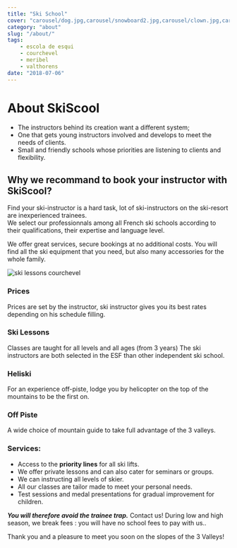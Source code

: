 ```yaml
---
title: "Ski School"
cover: "carousel/dog.jpg,carousel/snowboard2.jpg,carousel/clown.jpg,carousel/desert.jpg,carousel/ski-room.jpg"
category: "about"
slug: "/about/"
tags:
    - escola de esqui
    - courchevel
    - meribel
    - valthorens
date: "2018-07-06"
---
```


# About SkiScool

* The instructors behind its creation want a different system; 
* One that gets young instructors involved and develops to meet the needs of clients.  
* Small and friendly schools whose priorities are listening to clients and flexibility.


## Why we recommand to book your instructor with SkiScool?

Find your ski-instructor is a hard task, lot of ski-instructors on the ski-resort are inexperienced trainees.  
We select our professionnals among all French ski schools according to their qualifications, their expertise and language level.  

We offer great services, secure bookings at no additional costs.
You will find all the ski equipment that you need, but also many accessories for the whole family.

![ski lessons courchevel](https://skiscool.com/dist/skilessons.jpg) 


### Prices  
Prices are set by the instructor, ski instructor gives you its best rates depending on his schedule filling.

### Ski Lessons
Classes are taught for all levels and all ages (from 3 years)
The ski instructors are both selected in the ESF than other independent ski school.

### Heliski
For an experience off-piste, lodge you by helicopter on the top of the mountains to be the first on.

### Off Piste
A wide choice of mountain guide to take full advantage of the 3 valleys.


### Services:
* Access to the **priority lines** for all ski lifts.
* We offer private lessons and can also cater for seminars or groups.
* We can instructing all levels of skier.
* All our classes are tailor made to meet your personal needs.
* Test sessions and medal presentations for gradual improvement for children.


***You will therefore avoid the trainee trap.*** 
Contact us! During low and high season, we break fees : you will have no school fees to pay with us..   
 
Thank you and a pleasure to meet you soon on the slopes of the 3 Valleys!
